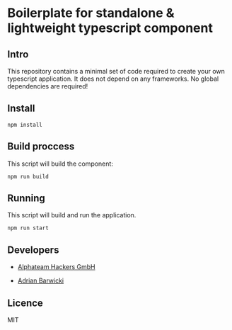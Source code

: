# Boilerplate for standalone & lightweight typescript component

## Intro
This repository contains a minimal set of code required to create your own typescript application. It does not depend on any frameworks. No global dependencies are required!

## Install
```
npm install
```

## Build proccess
This script will build the component:
```
npm run build
```

## Running
This script will build and run the application. 
```
npm run start
```

## Developers
* [Alphateam Hackers GmbH](https://alphateamhackers.com)

* [Adrian Barwicki](https://adrianbarwicki.com)


## Licence
MIT
